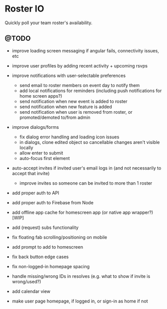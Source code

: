 Roster IO
========================

Quickly poll your team roster's availability.


## @TODO

- improve loading screen messaging if angular fails, connectivity issues, etc
- improve user profiles by adding recent activity + upcoming rsvps
- improve notifications with user-selectable preferences
	- send email to roster members on event day to notify them
	- add local notifications for reminders (including push notifications for home screen apps?)
	- send notification when new event is added to roster
	- send notification when new feature is added
	- send notification when user is removed from roster, or promoted/demoted to/from admin
- improve dialogs/forms
	- fix dialog error handling and loading icon issues
	- in dialogs, clone edited object so cancellable changes aren't visible locally
	- allow enter to submit
	- auto-focus first element
- auto-accept invites if invited user's email logs in (and not necessarily to accept that invite)
	- improve invites so someone can be invited to more than 1 roster
- add proper auth to API
- add proper auth to Firebase from Node
- add offline app cache for homescreen app (or native app wrapper?) [WIP]

- add (request) subs functionality
- fix floating fab scrolling/positioning on mobile
- add prompt to add to homescreen
- fix back button edge cases
- fix non-logged-in homepage spacing

- handle missing/wrong IDs in resolves (e.g. what to show if invite is wrong/used?)
- add calendar view
- make user page homepage, if logged in, or sign-in as home if not